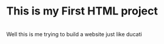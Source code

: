 <h1>This is my First HTML project</h1>
<br>
Well this is me trying to build a website just like ducati
